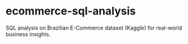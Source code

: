 # ecommerce-sql-analysis
SQL analysis on Brazilian E-Commerce dataset (Kaggle) for real-world business insights.

